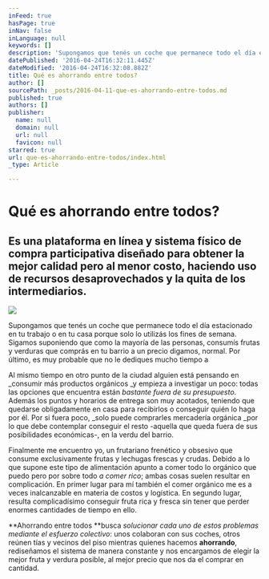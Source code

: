 ```yaml
---
inFeed: true
hasPage: true
inNav: false
inLanguage: null
keywords: []
description: 'Supongamos que tenés un coche que permanece todo el día estacionado en tu trabajo o en tu casa porque solo lo utilizás los fines de semana. Sigamos suponiendo que como la mayoría de las personas, consumís frutas y verduras que comprás en tu barrio a un precio digamos, normal. Por último, es muy probable que no le dediques mucho tiempo a '
datePublished: '2016-04-24T16:32:11.445Z'
dateModified: '2016-04-24T16:32:08.882Z'
title: Qué es ahorrando entre todos?
author: []
sourcePath: _posts/2016-04-11-que-es-ahorrando-entre-todos.md
published: true
authors: []
publisher:
  name: null
  domain: null
  url: null
  favicon: null
starred: true
url: que-es-ahorrando-entre-todos/index.html
_type: Article

---
```

# Qué es **ahorrando entre todos**?

## Es una plataforma en línea y sistema físico de compra participativa diseñado para obtener la mejor calidad pero al menor costo, haciendo uso de recursos desaprovechados y la quita de los intermediarios.
![](https://the-grid-user-content.s3-us-west-2.amazonaws.com/e7ef1c3d-e010-48e1-a207-b1e4f3b4d6a1.jpg)

Supongamos que tenés un coche que permanece todo el día estacionado en tu trabajo o en tu casa porque solo lo utilizás los fines de semana. Sigamos suponiendo que como la mayoría de las personas, consumís frutas y verduras que comprás en tu barrio a un precio digamos, normal. Por último, es muy probable que no le dediques mucho tiempo a 

Al mismo tiempo en otro punto de la ciudad alguien está pensando en _consumir más productos orgánicos _y empieza a investigar un poco: todas las opciones que encuentra están _bastante fuera de su presupuesto_. Además los puntos y horarios de entrega son muy acotados, teniendo que quedarse obligadamente en casa para recibirlos o conseguir quién lo haga por él. Por si fuera poco, _solo puede comprarles mercadería orgánica _por lo que debe contemplar conseguir el resto -aquella que queda fuera de sus posibilidades económicas-, en la verdu del barrio.

Finalmente me encuentro yo, un frutariano frenético y obsesivo que consume exclusivamente frutas y lechugas frescas y crudas. Debido a lo que supone este tipo de alimentación apunto a comer todo lo orgánico que puedo pero por sobre todo _a comer rico_; ambas cosas suelen resultar en complicación. En primer lugar para mí también el comer orgánico me es a veces inalcanzable en materia de costos y logística. En segundo lugar, resulta complicadísimo conseguir fruta rica y fresca sin tener que perder enormes cantidades de tiempo en ello.

**Ahorrando entre todos **busca _solucionar cada uno de estos problemas mediante el esfuerzo colectivo_: unos colaboran con sus coches, otros reúnen tías y vecinos del piso mientras quienes hacemos **ahorrando**, rediseñamos el sistema de manera constante y nos encargamos de elegir la mejor fruta y verdura posible, al mejor precio que nos da el comprar en cantidad.